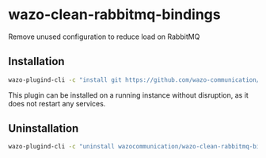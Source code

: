 # wazo-clean-rabbitmq-bindings

Remove unused configuration to reduce load on RabbitMQ

## Installation

```sh
wazo-plugind-cli -c "install git https://github.com/wazo-communication/wazo-clean-rabbitmq-bindings-plugin"
```

This plugin can be installed on a running instance without disruption, as it does not restart any services.

## Uninstallation

```sh
wazo-plugind-cli -c "uninstall wazocommunication/wazo-clean-rabbitmq-bindings"
```
